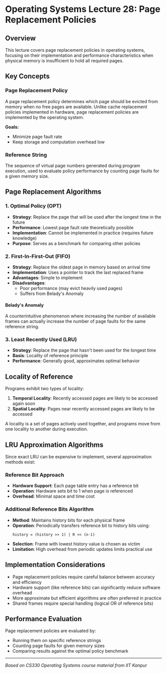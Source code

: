# Operating Systems Lecture 28: Page Replacement Policies

## Overview
This lecture covers page replacement policies in operating systems, focusing on their implementation and performance characteristics when physical memory is insufficient to hold all required pages.

## Key Concepts

### Page Replacement Policy
A page replacement policy determines which page should be evicted from memory when no free pages are available. Unlike cache replacement policies implemented in hardware, page replacement policies are implemented by the operating system.

**Goals:**
- Minimize page fault rate
- Keep storage and computation overhead low

### Reference String
The sequence of virtual page numbers generated during program execution, used to evaluate policy performance by counting page faults for a given memory size.

## Page Replacement Algorithms

### 1. Optimal Policy (OPT)
- **Strategy**: Replace the page that will be used after the longest time in the future
- **Performance**: Lowest page fault rate theoretically possible
- **Implementation**: Cannot be implemented in practice (requires future knowledge)
- **Purpose**: Serves as a benchmark for comparing other policies

### 2. First-In-First-Out (FIFO)
- **Strategy**: Replace the oldest page in memory based on arrival time
- **Implementation**: Uses a pointer to track the last replaced frame
- **Advantages**: Simple to implement
- **Disadvantages**: 
  - Poor performance (may evict heavily used pages)
  - Suffers from Belady's Anomaly

#### Belady's Anomaly
A counterintuitive phenomenon where increasing the number of available frames can actually increase the number of page faults for the same reference string.

### 3. Least Recently Used (LRU)
- **Strategy**: Replace the page that hasn't been used for the longest time
- **Basis**: Locality of reference principle
- **Performance**: Generally good, approximates optimal behavior

## Locality of Reference

Programs exhibit two types of locality:
1. **Temporal Locality**: Recently accessed pages are likely to be accessed again soon
2. **Spatial Locality**: Pages near recently accessed pages are likely to be accessed

A locality is a set of pages actively used together, and programs move from one locality to another during execution.

## LRU Approximation Algorithms

Since exact LRU can be expensive to implement, several approximation methods exist:

### Reference Bit Approach
- **Hardware Support**: Each page table entry has a reference bit
- **Operation**: Hardware sets bit to 1 when page is referenced
- **Overhead**: Minimal space and time cost

### Additional Reference Bits Algorithm
- **Method**: Maintains history bits for each physical frame
- **Operation**: Periodically transfers reference bit to history bits using:
  ```
  history = (history >> 1) | R << (n-1)
  ```
- **Selection**: Frame with lowest history value is chosen as victim
- **Limitation**: High overhead from periodic updates limits practical use

## Implementation Considerations

- Page replacement policies require careful balance between accuracy and efficiency
- Hardware support (like reference bits) can significantly reduce software overhead
- More approximate but efficient algorithms are often preferred in practice
- Shared frames require special handling (logical OR of reference bits)

## Performance Evaluation

Page replacement policies are evaluated by:
- Running them on specific reference strings
- Counting page faults for given memory sizes
- Comparing results against the optimal policy benchmark

---

*Based on CS330 Operating Systems course material from IIT Kanpur*
